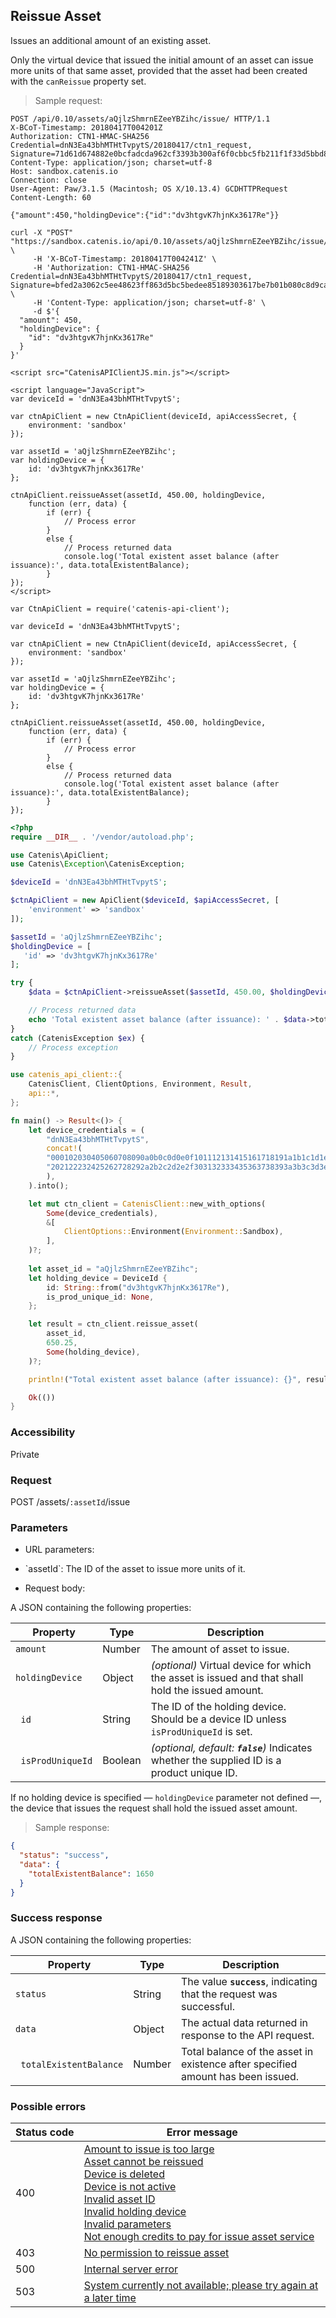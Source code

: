 ## Reissue Asset

Issues an additional amount of an existing asset.

<aside class="notice">
Only the virtual device that issued the initial amount of an asset can issue more units of that same asset, provided that
the asset had been created with the <code>canReissue</code> property set.
</aside>

> Sample request:

```http--raw
POST /api/0.10/assets/aQjlzShmrnEZeeYBZihc/issue/ HTTP/1.1
X-BCoT-Timestamp: 20180417T004201Z
Authorization: CTN1-HMAC-SHA256 Credential=dnN3Ea43bhMTHtTvpytS/20180417/ctn1_request, Signature=71d61d674882e0bcfadcda962cf3393b300af6f0cbbc5fb211f1f33d5bbd8b3a
Content-Type: application/json; charset=utf-8
Host: sandbox.catenis.io
Connection: close
User-Agent: Paw/3.1.5 (Macintosh; OS X/10.13.4) GCDHTTPRequest
Content-Length: 60

{"amount":450,"holdingDevice":{"id":"dv3htgvK7hjnKx3617Re"}}
```

```shell
curl -X "POST" "https://sandbox.catenis.io/api/0.10/assets/aQjlzShmrnEZeeYBZihc/issue/" \
     -H 'X-BCoT-Timestamp: 20180417T004241Z' \
     -H 'Authorization: CTN1-HMAC-SHA256 Credential=dnN3Ea43bhMTHtTvpytS/20180417/ctn1_request, Signature=bfed2a3062c5ee48623ff863d5bc5bedee85189303617be7b01b080c8d9ca950' \
     -H 'Content-Type: application/json; charset=utf-8' \
     -d $'{
  "amount": 450,
  "holdingDevice": {
    "id": "dv3htgvK7hjnKx3617Re"
  }
}'
```

```html--javascript
<script src="CatenisAPIClientJS.min.js"></script>

<script language="JavaScript">
var deviceId = 'dnN3Ea43bhMTHtTvpytS';

var ctnApiClient = new CtnApiClient(deviceId, apiAccessSecret, {
    environment: 'sandbox'
});

var assetId = 'aQjlzShmrnEZeeYBZihc';
var holdingDevice = {
    id: 'dv3htgvK7hjnKx3617Re'
};

ctnApiClient.reissueAsset(assetId, 450.00, holdingDevice,
    function (err, data) {
        if (err) {
            // Process error
        }
        else {
            // Process returned data
            console.log('Total existent asset balance (after issuance):', data.totalExistentBalance);
        }
});
</script>
```

```javascript--node
var CtnApiClient = require('catenis-api-client');

var deviceId = 'dnN3Ea43bhMTHtTvpytS';

var ctnApiClient = new CtnApiClient(deviceId, apiAccessSecret, {
    environment: 'sandbox'
});

var assetId = 'aQjlzShmrnEZeeYBZihc';
var holdingDevice = {
    id: 'dv3htgvK7hjnKx3617Re'
};

ctnApiClient.reissueAsset(assetId, 450.00, holdingDevice,
    function (err, data) {
        if (err) {
            // Process error
        }
        else {
            // Process returned data
            console.log('Total existent asset balance (after issuance):', data.totalExistentBalance);
        }
});
```

```php
<?php
require __DIR__ . '/vendor/autoload.php';

use Catenis\ApiClient;
use Catenis\Exception\CatenisException;

$deviceId = 'dnN3Ea43bhMTHtTvpytS';

$ctnApiClient = new ApiClient($deviceId, $apiAccessSecret, [
    'environment' => 'sandbox'
]);

$assetId = 'aQjlzShmrnEZeeYBZihc';
$holdingDevice = [
   'id' => 'dv3htgvK7hjnKx3617Re'
];

try {
    $data = $ctnApiClient->reissueAsset($assetId, 450.00, $holdingDevice);

    // Process returned data
    echo 'Total existent asset balance (after issuance): ' . $data->totalExistentBalance . PHP_EOL;
}
catch (CatenisException $ex) {
    // Process exception
}
```

```rust
use catenis_api_client::{
    CatenisClient, ClientOptions, Environment, Result,
    api::*,
};

fn main() -> Result<()> {
    let device_credentials = (
        "dnN3Ea43bhMTHtTvpytS",
        concat!(
        "000102030405060708090a0b0c0d0e0f101112131415161718191a1b1c1d1e1f",
        "202122232425262728292a2b2c2d2e2f303132333435363738393a3b3c3d3e3f",
        ),
    ).into();

    let mut ctn_client = CatenisClient::new_with_options(
        Some(device_credentials),
        &[
            ClientOptions::Environment(Environment::Sandbox),
        ],
    )?;
    
    let asset_id = "aQjlzShmrnEZeeYBZihc";
    let holding_device = DeviceId {
        id: String::from("dv3htgvK7hjnKx3617Re"),
        is_prod_unique_id: None,
    };

    let result = ctn_client.reissue_asset(
        asset_id,
        650.25,
        Some(holding_device),
    )?;

    println!("Total existent asset balance (after issuance): {}", result.total_existent_balance);

    Ok(())
}
```

### Accessibility

Private

### Request

POST /assets/`:assetId`/issue

### Parameters

<!-- Note: we are not using the native markdown list feature for the second level items because the generated
        HTML has no space to the following first level item -->
- URL parameters:
<ul class="parameterList">
  <li>`assetId`: The ID of the asset to issue more units of it.</li>
</ul>

* Request body:

A JSON containing the following properties:

| Property | Type | Description |
| -------- | ---- | ----------- |
| `amount` | Number | The amount of asset to issue. |
| `holdingDevice` | Object | *(optional)* Virtual device for which the asset is issued and that shall hold the issued amount. |
| &nbsp;&nbsp;`id` | String | The ID of the holding device. Should be a device ID unless `isProdUniqueId` is set. |
| &nbsp;&nbsp;`isProdUniqueId` | Boolean | *(optional, default: __`false`__)* Indicates whether the supplied ID is a product unique ID. |

<aside class="notice">
If no holding device is specified — <code>holdingDevice</code> parameter not defined —, the device that issues the request
shall hold the issued asset amount.
</aside>

> Sample response:

```json
{
  "status": "success",
  "data": {
    "totalExistentBalance": 1650
  }
}
```

### Success response

A JSON containing the following properties:

| Property | Type | Description |
| -------- | ---- | ----------- |
| `status` | String | The value **`success`**, indicating that the request was successful. |
| `data` | Object | The actual data returned in response to the API request. |
| &nbsp;&nbsp;`totalExistentBalance` | Number | Total balance of the asset in existence after specified amount has been issued. |

### Possible errors

| Status&nbsp;code | Error&nbsp;message |
| ----------- | ------------- |
| 400 | <a href="#error_msg_3">Amount to issue is too large</a><br><a href="#error_msg_7">Asset cannot be reissued</a><br><a href="#error_msg_80">Device is deleted</a><br><a href="#error_msg_90">Device is not active</a><br><a href="#error_msg_105">Invalid asset ID</a><br><a href="#error_msg_115">Invalid holding device</a><br><a href="#error_msg_130">Invalid parameters</a><br><a href="#error_msg_155">Not enough credits to pay for issue asset service</a> |
| 403 | <a href="#error_msg_185">No permission to reissue asset</a> |
| 500 | <a href="#error_msg_100">Internal server error</a> |
| 503 | <a href="#error_msg_220">System currently not available; please try again at a later time</a> |
